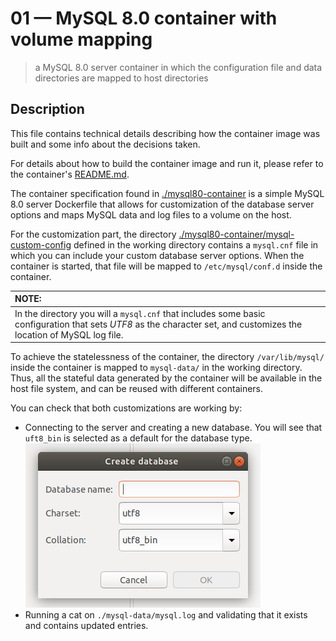 # 01 &mdash; MySQL 8.0 container with volume mapping
> a MySQL 8.0 server container in which the configuration file and data directories are mapped to host directories

## Description
This file contains technical details describing how the container image was built and some info about the decisions taken.

For details about how to build the container image and run it, please refer to the container's [README.md](./mysql80-container/README.md).

The container specification found in [./mysql80-container](./mysql80-container/) is a simple MySQL 8.0 server Dockerfile that allows for customization of the database server options and maps MySQL data and log files to a volume on the host.

For the customization part, the directory [./mysql80-container/mysql-custom-config](./mysql80-container/mysql-custom-config) defined in the working directory contains a `mysql.cnf` file in which you can include your custom database server options. When the container is started, that file will be mapped to `/etc/mysql/conf.d` inside the container.

| NOTE: |
| :---- |
| In the directory you will a `mysql.cnf` that includes some basic configuration that sets *UTF8* as the character set, and customizes the location of MySQL log file. |

To achieve the statelessness of the container, the directory `/var/lib/mysql/` inside the container is mapped to `mysql-data/` in the working directory. Thus, all the stateful data generated by the container will be available in the host file system, and can be reused with different containers.

You can check that both customizations are working by:
+ Connecting to the server and creating a new database. You will see that `uft8_bin` is selected as a default for the database type. ![DB Connection Snapshot](./create_database_properties.png)
+ Running a cat on `./mysql-data/mysql.log` and validating that it exists and contains updated entries.